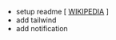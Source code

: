 - setup readme
  [ [WIKIPEDIA](https://en.wikipedia.org/wiki/Pomodoro_Technique) ]
- add tailwind
- add notification
